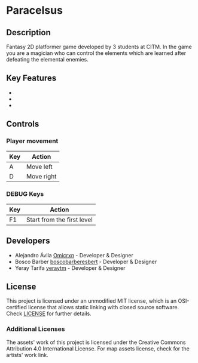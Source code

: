 # Paracelsus

## Description

Fantasy 2D platformer game developed by 3 students at CITM. In the game you are a magician who can control the elements which are learned after defeating the elemental enemies.

## Key Features

 - 
 -
 -
 
## Controls

### Player movement

|Key|Action|
|---|------|
|A|Move left|
|D|Move right|

### DEBUG Keys

|Key|Action|
|---|------|
|F1|Start from the first level|

## Developers

 - Alejandro Ávila [Omicrxn](https://github.com/Omicrxn) - Developer & Designer
 - Bosco Barber [boscobarberesbert](https://github.com/boscobarberesbert) - Developer & Designer
 - Yeray Tarifa [yeraytm](https://github.com/yeraytm) - Developer & Designer

## License

This project is licensed under an unmodified MIT license, which is an OSI-certified license that allows static linking with closed source software. Check [LICENSE](LICENSE) for further details.

### Additional Licenses
The assets' work of this project is licensed under the Creative Commons Attribution 4.0 International License.
For map assets license, check []() for the artists' work link.
